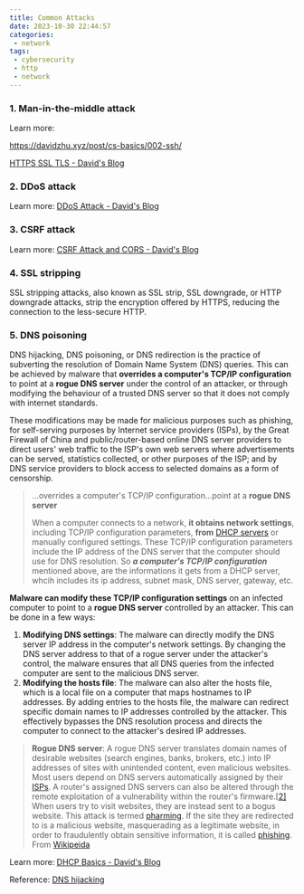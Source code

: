 ```yaml
---
title: Common Attacks
date: 2023-10-30 22:44:57
categories:
 - network
tags:
 - cybersecurity
 - http
 - network
---
```


### 1. Man-in-the-middle attack

Learn more: 

https://davidzhu.xyz/post/cs-basics/002-ssh/

[HTTPS SSL TLS - David's Blog](https://davidzhu.xyz/post/cs-basics/003-ssl-secure-communication/#4-details-in-tls-handshake---avoid-man-in-middle-attack)

### 2. DDoS attack

Learn more: [DDoS Attack - David's Blog](https://davidzhu.xyz/post/cs-basics/012-ddos-attack/)

### 3. CSRF attack

Learn more: [CSRF Attack and CORS - David's Blog](https://davidzhu.xyz/post/http/007-csrf-attack/)

### 4. SSL stripping 

SSL stripping attacks, also known as SSL strip, SSL downgrade, or HTTP downgrade attacks, strip the encryption offered by HTTPS, reducing the connection to the less-secure HTTP. 

### 5. DNS poisoning 
DNS hijacking, DNS poisoning, or DNS redirection is the practice of subverting the resolution of Domain Name System (DNS) queries. This can be achieved by malware that **overrides a computer's TCP/IP configuration** to point at a **rogue DNS server** under the control of an attacker, or through modifying the behaviour of a trusted DNS server so that it does not comply with internet standards.

These modifications may be made for malicious purposes such as phishing, for self-serving purposes by Internet service providers (ISPs), by the Great Firewall of China and public/router-based online DNS server providers to direct users' web traffic to the ISP's own web servers where advertisements can be served, statistics collected, or other purposes of the ISP; and by DNS service providers to block access to selected domains as a form of censorship.

>  ...overrides a computer's TCP/IP configuration...point at a **rogue DNS server** 
>
> When a computer connects to a network, **it obtains network settings**, including TCP/IP configuration parameters, **from**  [DHCP servers](https://davidzhu.xyz/post/network/003-dhcp/) or manually configured settings. These TCP/IP configuration parameters include the IP address of the DNS server that the computer should use for DNS resolution. So ***a computer's TCP/IP configuration*** mentioned above, are the informations it gets from a DHCP server, whcih includes its ip address, subnet mask, DNS server, gateway, etc. 

**Malware can modify these TCP/IP configuration settings** on an infected computer to point to a **rogue DNS server** controlled by an attacker. This can be done in a few ways:

1. **Modifying DNS settings**: The malware can directly modify the DNS server IP address in the computer's network settings. By changing the DNS server address to that of a rogue server under the attacker's control, the malware ensures that all DNS queries from the infected computer are sent to the malicious DNS server.
2. **Modifying the hosts file**: The malware can also alter the hosts file, which is a local file on a computer that maps hostnames to IP addresses. By adding entries to the hosts file, the malware can redirect specific domain names to IP addresses controlled by the attacker. This effectively bypasses the DNS resolution process and directs the computer to connect to the attacker's desired IP addresses.

> **Rogue DNS server**: A rogue DNS server translates domain names of desirable websites (search engines, banks, brokers, etc.) into IP addresses of sites with unintended content, even malicious websites. Most users depend on DNS servers automatically assigned by their [ISPs](https://en.wikipedia.org/wiki/ISP). A router's assigned DNS servers can also be altered through the remote exploitation of a vulnerability within the router's firmware.[[2\]](https://en.wikipedia.org/wiki/DNS_hijacking#cite_note-2) When users try to visit websites, they are instead sent to a bogus website. This attack is termed [pharming](https://en.wikipedia.org/wiki/Pharming). If the site they are redirected to is a malicious website, masquerading as a legitimate website, in order to fraudulently obtain sensitive information, it is called [phishing](https://en.wikipedia.org/wiki/Phishing). From [Wikipeida](https://en.wikipedia.org/wiki/DNS_hijacking)

Learn more: [DHCP Basics - David's Blog](https://davidzhu.xyz/post/network/003-dhcp/)

Reference: [DNS hijacking](https://en.wikipedia.org/wiki/DNS_hijacking)